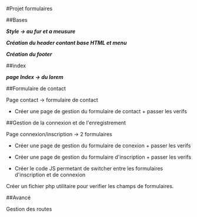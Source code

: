 #Projet formulaires

##Bases

***Style -> au fur et a meusure***

***Création du header contant base HTML et menu***

***Création du footer***

##index

***page Index -> du lorem***

##Formulaire de contact

Page contact -> formulaire de contact

* Créer une page de gestion du formulaire de contact + passer les verifs

##Gestion de la connexion et de l'enregistrement

Page connexion/inscription -> 2 formulaires

* Créer une page de gestion du formulaire de conexion + passer les verifs

* Créer une page de gestion du formulaire d'inscription + passer les verifs

* Créer le code JS permetant de switcher entre les formulaires d'inscription et de connexion

Créer un fichier php utilitaire pour verifier les champs de formulaires.

##Avancé

Gestion des routes